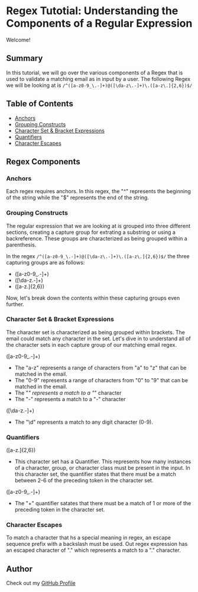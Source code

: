 # Regex Tutotial: Understanding the Components of a Regular Expression

Welcome! 

## Summary

In this tutorial, we will go over the various components of a Regex that is used to validate a matching email as in input by a user. The following Regex we will be looking at is `/^([a-z0-9_\.-]+)@([\da-z\.-]+)\.([a-z\.]{2,6})$/`

## Table of Contents

- [Anchors](#anchors)
- [Grouping Constructs](#grouping-constructs)
- [Character Set & Bracket Expressions](#character-set-&-bracket-expressions)
- [Quantifiers](#quantifiers)
- [Character Escapes](#character-escapes)

## Regex Components

### Anchors
Each regex requires anchors. In this regex, the "^" represents the beginning of the string while the "$" represents the end of the string.

### Grouping Constructs
The regular expression that we are looking at is grouped into three different sections, creating a capture group for extrating a substring or using a backreference. These groups are characterized as being grouped within a parenthesis.

In the regex `/^([a-z0-9_\.-]+)@([\da-z\.-]+)\.([a-z\.]{2,6})$/` the three capturing groups are as follows:

* ([a-z0-9_\.-]+)
* ([\da-z\.-]+)
* ([a-z\.]{2,6}) 

Now, let's break down the contents within these capturing groups even further.

### Character Set & Bracket Expressions
The character set is characterized as being grouped within brackets. The email could match any character in the set. Let's dive in to understand all of the character sets in each capture group of our matching email regex. 

([a-z0-9_\.-]+)<br>
* The "a-z" represents a range of characters from "a" to "z" that can be matched in the email.
* The "0-9" represents a range of characters from "0" to "9" that can be matched in the email.
* The "_" represents a match to a  "_" character
* The "-" represents a match to a "-" character

([\da-z\.-]+)<br>
* The "\d" represents a match to any digit character (0-9).

### Quantifiers
([a-z\.]{2,6})<br>
* This character set has a Quantifier. This represents how many instances of a character, group, or character class must be present in the input. In this character set, the quantifier states that there must be a match between 2-6 of the preceding token in the character set.

([a-z0-9_\.-]+)<br>
* The "+" quantifier satates that there must be a match of 1 or more of the preceding token in the character set.

### Character Escapes
To match a character that hs a special meaning in regex, an escape sequence prefix with a backslash must be used. Out regex expression has an escaped character of "\." which represents a match to a "." character.

## Author

Check out my [GitHub Profile](https://github.com/marycv)
